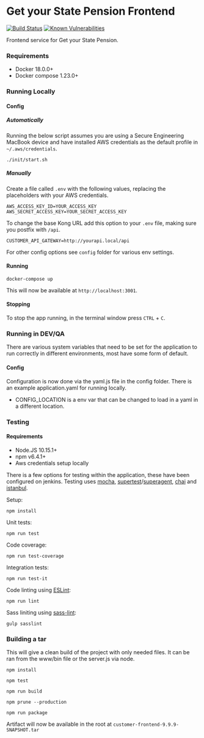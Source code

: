 # Get your State Pension Frontend
[![Build Status](https://travis-ci.org/dwp/gysp-customer-frontend.svg?branch=master)](https://travis-ci.org/dwp/gysp-customer-frontend) [![Known Vulnerabilities](https://snyk.io/test/github/dwp/gysp-customer-frontend/badge.svg)](https://snyk.io/test/github/dwp/gysp-customer-frontend)

Frontend service for Get your State Pension.

### Requirements

* Docker 18.0.0+
* Docker compose 1.23.0+

### Running Locally

#### Config

##### Automatically
Running the below script assumes you are using a Secure Engineering MacBook device and have installed AWS credentials as the default profile in `~/.aws/credentials`.

```
./init/start.sh
```

##### Manually

Create a file called `.env` with the following values, replacing the placeholders with your AWS credentials.

```
AWS_ACCESS_KEY_ID=YOUR_ACCESS_KEY
AWS_SECRET_ACCESS_KEY=YOUR_SECRET_ACCESS_KEY
```

To change the base Kong URL add this option to your `.env` file, making sure you postfix with `/api`.

```
CUSTOMER_API_GATEWAY=http://yourapi.local/api
```

For other config options see `config` folder for various env settings.

#### Running

```
docker-compose up
```

This will now be available at `http://localhost:3001`.

#### Stopping

To stop the app running, in the terminal window press `CTRL` + `C`.

### Running in DEV/QA

There are various system variables that need to be set for the application to run correctly in different environments, most have some form of default.

#### Config

Configuration is now done via the yaml.js file in the config folder. There is an example application.yaml for running locally.

- CONFIG_LOCATION is a env var that can be changed to load in a yaml in a different location.

### Testing

#### Requirements

* Node.JS 10.15.1+
* npm v6.4.1+
* Aws credentials setup locally

There is a few options for testing within the application, these have been configured on jenkins. Testing uses [mocha](https://github.com/mochajs/mocha), [supertest](https://github.com/visionmedia/supertest)/[superagent](https://github.com/visionmedia/superagent), [chai](https://github.com/chaijs/chai) and [istanbul](https://gotwarlost.github.io/istanbul/).

Setup:
```
npm install
```

Unit tests:
```
npm run test
```

Code coverage:
```
npm run test-coverage
```

Integration tests:
```
npm run test-it
```

Code linting using [ESLint](https://github.com/eslint/eslint):
```
npm run lint
```

Sass liniting using [sass-lint](https://www.npmjs.com/package/sass-lint):
```
gulp sasslint
```

### Building a tar

This will give a clean build of the project with only needed files. It can be ran from the www/bin file or the server.js via node.

```
npm install

npm test

npm run build

npm prune --production

npm run package
```

Artifact will now be available in the root at `customer-frontend-9.9.9-SNAPSHOT.tar`
